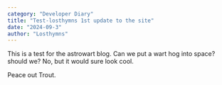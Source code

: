 ```yaml
---
category: "Developer Diary"
title: "Test-losthymns 1st update to the site"
date: "2024-09-3"
author: "Losthymns"
---
```


This is a test for the astrowart blog. 
Can we put a wart hog into space? 
should we? 
No, but it would sure look cool.

Peace out Trout.